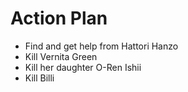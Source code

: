 Action Plan
===========
* Find and get help from Hattori Hanzo
* Kill Vernita Green
* Kill her daughter O-Ren Ishii
* Kill Billi
